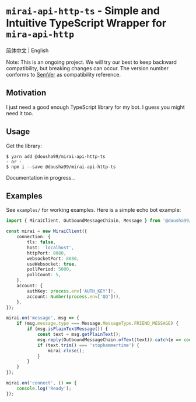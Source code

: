 # `mirai-api-http-ts` - Simple and Intuitive TypeScript Wrapper for `mira-api-http`

[简体中文](README.zh.md) | English

Note: This is an ongoing project. We will try our best to keep 
backward compatibility, but breaking changes can occur.
The version number conforms to [SemVer](https://semver.org/) as 
compatibility reference.

## Motivation

I just need a good enough TypeScript library for my bot. I guess 
you might need it too.

## Usage

Get the library:

```
$ yarn add @dousha99/mirai-api-http-ts
- or -
$ npm i --save @dousha99/mirai-api-http-ts
```

Documentation in progress...

## Examples

See `examples/` for working examples. Here is a simple echo bot example:

```ts
import { MiraiClient, OutboundMessageChiain, Message } from '@dousha99/mirai-api-http-ts';

const mirai = new MiraiClient({
	connection: {
		tls: false,
		host: 'localhost',
		httpPort: 8080,
		websocketPort: 8080,
		useWebsocket: true,
		pollPeriod: 5000,
		pollCount: 5,
	},
	account: {
		authKey: process.env['AUTH_KEY']!,
		account: Number(process.env['QQ']!),
	},
});

mirai.on('message', msg => {
	if (msg.message.type === Message.MessageType.FRIEND_MESSAGE) {
		if (msg.isPlainTextMessage()) {
			const text = msg.getPlainText();
			msg.reply(OutboundMessageChain.ofText(text)).catch(e => console.error(e));
			if (text.trim() === 'stophammertime') {
				mirai.close();
			}
		}
	}
});

mirai.on('connect', () => {
	console.log('Ready');
});
```
